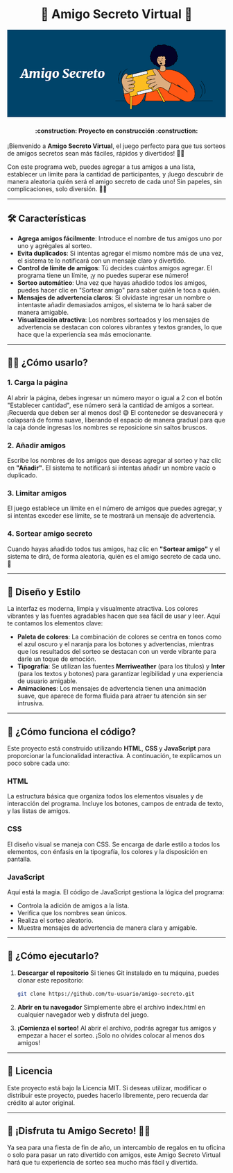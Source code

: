 <h1 align="center"> 🎉 Amigo Secreto Virtual 🎉 </h1>

![portada juego "Amigo Secreto"](assets/amigo-secreto-portada.png)

<h4 align="center">
:construction: Proyecto en construcción :construction:
</h4>

¡Bienvenido a **Amigo Secreto Virtual**, el juego perfecto para que tus sorteos de amigos secretos sean más fáciles, rápidos y divertidos! 🕺💃

Con este programa web, puedes agregar a tus amigos a una lista, establecer un límite para la cantidad de participantes, y ¡luego descubrir de manera aleatoria quién será el amigo secreto de cada uno! Sin papeles, sin complicaciones, solo diversión. 🎁🎊

---

## 🛠️ **Características**

- **Agrega amigos fácilmente**: Introduce el nombre de tus amigos uno por uno y agrégales al sorteo.
- **Evita duplicados**: Si intentas agregar el mismo nombre más de una vez, el sistema te lo notificará con un mensaje claro y divertido.
- **Control de límite de amigos**: Tú decides cuántos amigos agregar. El programa tiene un límite, ¡y no puedes superar ese número!
- **Sorteo automático**: Una vez que hayas añadido todos los amigos, puedes hacer clic en "Sortear amigo" para saber quién le toca a quién.
- **Mensajes de advertencia claros**: Si olvidaste ingresar un nombre o intentaste añadir demasiados amigos, el sistema te lo hará saber de manera amigable.
- **Visualización atractiva**: Los nombres sorteados y los mensajes de advertencia se destacan con colores vibrantes y textos grandes, lo que hace que la experiencia sea más emocionante.

---

## 🧑‍💻 **¿Cómo usarlo?**

### 1. **Carga la página**
Al abrir la página, debes ingresar un número mayor o igual a 2 con el botón "Establecer cantidad", ese número será la cantidad de amigos a sortear. ¡Recuerda que deben ser al menos dos! 😅 
El contenedor se desvanecerá y colapsará de forma suave, liberando el espacio de manera gradual para que la caja donde ingresas los nombres se reposicione sin saltos bruscos. 

### 2. **Añadir amigos**
Escribe los nombres de los amigos que deseas agregar al sorteo y haz clic en **"Añadir"**. El sistema te notificará si intentas añadir un nombre vacío o duplicado.

### 3. **Limitar amigos**
El juego establece un límite en el número de amigos que puedes agregar, y si intentas exceder ese límite, se te mostrará un mensaje de advertencia.

### 4. **Sortear amigo secreto**
Cuando hayas añadido todos tus amigos, haz clic en **"Sortear amigo"** y el sistema te dirá, de forma aleatoria, quién es el amigo secreto de cada uno. 🎉

---

## 🎨 **Diseño y Estilo**

La interfaz es moderna, limpia y visualmente atractiva. Los colores vibrantes y las fuentes agradables hacen que sea fácil de usar y leer. Aquí te contamos los elementos clave:

- **Paleta de colores**: La combinación de colores se centra en tonos como el azul oscuro y el naranja para los botones y advertencias, mientras que los resultados del sorteo se destacan con un verde vibrante para darle un toque de emoción.
- **Tipografía**: Se utilizan las fuentes **Merriweather** (para los títulos) y **Inter** (para los textos y botones) para garantizar legibilidad y una experiencia de usuario amigable.
- **Animaciones**: Los mensajes de advertencia tienen una animación suave, que aparece de forma fluida para atraer tu atención sin ser intrusiva.

---

## 🧩 **¿Cómo funciona el código?**

Este proyecto está construido utilizando **HTML**, **CSS** y **JavaScript** para proporcionar la funcionalidad interactiva. A continuación, te explicamos un poco sobre cada uno:

### **HTML**
La estructura básica que organiza todos los elementos visuales y de interacción del programa. Incluye los botones, campos de entrada de texto, y las listas de amigos.

### **CSS**
El diseño visual se maneja con CSS. Se encarga de darle estilo a todos los elementos, con énfasis en la tipografía, los colores y la disposición en pantalla.

### **JavaScript**
Aquí está la magia. El código de JavaScript gestiona la lógica del programa:
- Controla la adición de amigos a la lista.
- Verifica que los nombres sean únicos.
- Realiza el sorteo aleatorio.
- Muestra mensajes de advertencia de manera clara y amigable.

---

## 🔧 **¿Cómo ejecutarlo?**

1. **Descargar el repositorio**
   Si tienes Git instalado en tu máquina, puedes clonar este repositorio:
   ```bash
   git clone https://github.com/tu-usuario/amigo-secreto.git

2. **Abrir en tu navegador**
   Simplemente abre el archivo index.html en cualquier navegador web y disfruta del juego.

3. **¡Comienza el sorteo!**
   Al abrir el archivo, podrás agregar tus amigos y empezar a hacer el sorteo. ¡Solo no olvides colocar al menos dos amigos!

---

## 📜 **Licencia**
Este proyecto está bajo la Licencia MIT. Si deseas utilizar, modificar o distribuir este proyecto, puedes hacerlo libremente, pero recuerda dar crédito al autor original.

---

## 🏁 **¡Disfruta tu Amigo Secreto!** 🎁💖
Ya sea para una fiesta de fin de año, un intercambio de regalos en tu oficina o solo para pasar un rato divertido con amigos, este Amigo Secreto Virtual hará que tu experiencia de sorteo sea mucho más fácil y divertida.

